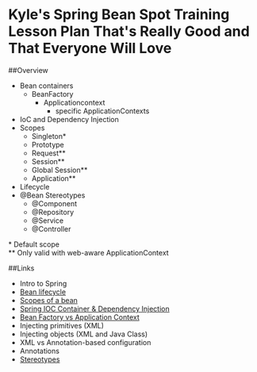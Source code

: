 # Kyle's Spring Bean Spot Training Lesson Plan That's Really Good and That Everyone Will Love

##Overview

- Bean containers
  - BeanFactory
    - Applicationcontext
      - specific ApplicationContexts
- IoC and Dependency Injection
- Scopes
  - Singleton*
  - Prototype
  - Request**
  - Session**
  - Global Session**
  - Application**
- Lifecycle
- @Bean Stereotypes
  - @Component
  - @Repository
  - @Service
  - @Controller
  
  
\* Default scope  
\** Only valid with web-aware ApplicationContext  
 
 
##Links

- Intro to Spring
- [Bean lifecycle](https://gitlab.com/revature_training/spring-team/-/blob/master/modules/framework/bean-lifecycle.md)
- [Scopes of a bean](https://gitlab.com/revature_training/spring-team/-/blob/master/modules/framework/bean-scopes.md)
- [Spring IOC Container & Dependency Injection](https://gitlab.com/revature_training/spring-team/-/blob/master/modules/framework/spring-ioc-container-and-dependency-injection.md)
- [Bean Factory vs Application Context](https://github.com/LiquidPlummer/SprintBeanSpotTrainingLessonPlan/blob/main/BeanFactoryApplicationContext.md)
- Injecting primitives (XML)
- Injecting objects (XML and Java Class)
- XML vs Annotation-based configuration
- Annotations
- [Stereotypes](https://gitlab.com/revature_training/spring-team/-/blob/master/modules/framework/stereotypes.md)
